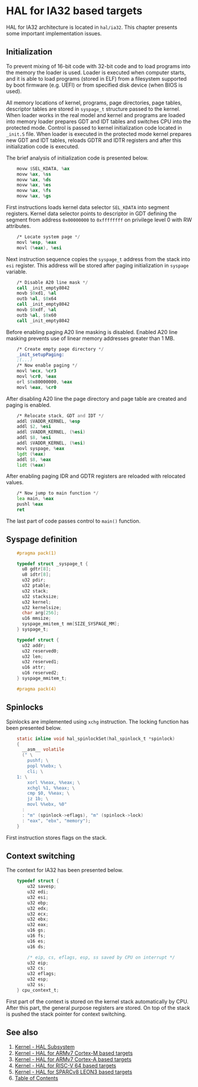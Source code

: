 # HAL for IA32 based targets

HAL for IA32 architecture is located in `hal/ia32`. This chapter presents some important implementation issues.

## Initialization

To prevent mixing of 16-bit code with 32-bit code and to load programs into the memory the loader is used. Loader is
executed when computer starts, and it is able to load programs (stored in ELF) from a filesystem supported by boot
firmware (e.g. UEFI) or from specified disk device (when BIOS is used).

All memory locations of kernel, programs, page directories, page tables, descriptor tables are stored in `syspage_t`
structure passed to the kernel. When loader works in the real model and kernel and programs are loaded into memory
loader prepares GDT and IDT tables and switches CPU into the protected mode. Control is passed to kernel initialization
code located in `_init.S` file. When loader is executed in the protected mode kernel prepares new GDT and IDT tables,
reloads GDTR and IDTR registers and after this initialization code is executed.

The brief analysis of initialization code is presented below.

```asm
    movw $SEL_KDATA, %ax
    movw %ax, %ss
    movw %ax, %ds
    movw %ax, %es
    movw %ax, %fs
    movw %ax, %gs
```

First instructions loads kernel data selector `SEL_KDATA` into segment registers. Kernel data selector points to
descriptor in GDT defining the segment from address `0x00000000` to `0xffffffff`
on privilege level 0 with RW attributes.

```asm
    /* Locate system page */
    movl %esp, %eax
    movl (%eax), %esi
```

Next instruction sequence copies the `syspage_t` address from the stack into `esi` register. This address will be stored
after paging initialization in `syspage` variable.

```asm
    /* Disable A20 line mask */
    call _init_empty8042
    movb $0xd1, %al
    outb %al, $0x64
    call _init_empty8042
    movb $0xdf, %al
    outb %al, $0x60
    call _init_empty8042
```

Before enabling paging A20 line masking is disabled. Enabled A20 line masking prevents use of linear memory addresses
greater than 1 MB.

```asm
    /* Create empty page directory */
    _init_setupPaging:
    ;(...)
    /* Now enable paging */
    movl %ecx, %cr3
    movl %cr0, %eax
    orl $0x80000000, %eax
    movl %eax, %cr0
```

After disabling A20 line the page directory and page table are created and paging is enabled.

```asm
    /* Relocate stack, GDT and IDT */
    addl $VADDR_KERNEL, %esp
    addl $2, %esi
    addl $VADDR_KERNEL, (%esi)
    addl $8, %esi
    addl $VADDR_KERNEL, (%esi)
    movl syspage, %eax
    lgdt (%eax)
    addl $8, %eax
    lidt (%eax)
```

After enabling paging IDR and GDTR registers are reloaded with relocated values.

```asm
    /* Now jump to main function */
    lea main, %eax
    pushl %eax
    ret
```

The last part of code passes control to `main()` function.

## Syspage definition

```c
    #pragma pack(1) 

    typedef struct _syspage_t {
      u8 gdtr[8];
      u8 idtr[8];
      u32 pdir;
      u32 ptable;
      u32 stack;
      u32 stacksize;
      u32 kernel;
      u32 kernelsize;
      char arg[256];
      u16 mmsize;
      syspage_mmitem_t mm[SIZE_SYSPAGE_MM];
    } syspage_t;

    typedef struct {
      u32 addr;
      u32 reserved0;
      u32 len;
      u32 reserved1;
      u16 attr;
      u16 reserved2;
    } syspage_mmitem_t;

    #pragma pack(4)
```

## Spinlocks

Spinlocks are implemented using `xchg` instruction. The locking function has been presented below.

```c
    static inline void hal_spinlockSet(hal_spinlock_t *spinlock)
    {
      __asm__ volatile
      (" \
        pushf; \
        popl %%ebx; \
        cli; \
    1: \
        xorl %%eax, %%eax; \
        xchgl %1, %%eax; \
        cmp $0, %%eax; \
        jz 1b; \
        movl %%ebx, %0"
      :
      : "m" (spinlock->eflags), "m" (spinlock->lock)
      : "eax", "ebx", "memory");
    }
```

First instruction stores flags on the stack.

## Context switching

The context for IA32 has been presented below.

```c
    typedef struct {
        u32 savesp;
        u32 edi;
        u32 esi;
        u32 ebp;
        u32 edx;
        u32 ecx;
        u32 ebx;
        u32 eax;
        u16 gs;
        u16 fs;
        u16 es;
        u16 ds;

        /* eip, cs, eflags, esp, ss saved by CPU on interrupt */
        u32 eip;
        u32 cs;
        u32 eflags;
        u32 esp;
        u32 ss;
    } cpu_context_t;
```

First part of the context is stored on the kernel stack automatically by CPU. After this part, the general purpose
registers are stored. On top of the stack is pushed the stack pointer for context switching.

## See also

1. [Kernel - HAL Subsystem](hal.md)
2. [Kernel - HAL for ARMv7 Cortex-M based targets](armv7m.md)
3. [Kernel - HAL for ARMv7 Cortex-A based targets](armv7a.md)
4. [Kernel - HAL for RISC-V 64 based targets](riscv64.md)
5. [Kernel - HAL for SPARCv8 LEON3 based targets](sparcv8leon3.md)
6. [Table of Contents](../../README.md)
